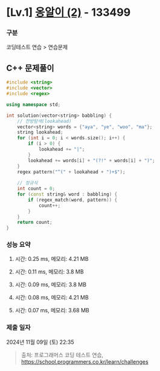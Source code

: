 # [Lv.1] [옹알이 (2)](https://school.programmers.co.kr/learn/courses/30/lessons/133499?language=cpp) - 133499 

### 구분

코딩테스트 연습 > 연습문제

## C++ 문제풀이

```cpp
#include <string>
#include <vector>
#include <regex>

using namespace std;

int solution(vector<string> babbling) {
    // 전방탐색(lookahead)
    vector<string> words = {"aya", "ye", "woo", "ma"};
    string lookahead;    
    for (int i = 0; i < words.size(); i++) {
        if (i > 0) {
            lookahead += "|";
        }
        lookahead += words[i] + "(?!" + words[i] + ")";
    }
    regex pattern("^(" + lookahead + ")+$");
    
    // 정규식
    int count = 0;
    for (const string& word : babbling) {
        if (regex_match(word, pattern)) {
            count++;
        }
    }
    return count;
}
```

### 성능 요약

1. 시간: 0.25 ms, 메모리: 4.21 MB

2. 시간: 0.11 ms, 메모리: 3.8 MB
3. 시간: 0.09 ms, 메모리: 3.8 MB
4. 시간: 0.08 ms, 메모리: 4.21 MB
5. 시간: 0.07 ms, 메모리: 3.68 MB

### 제출 일자

2024년 11월 09일 (토) 22:35

> 출처: 프로그래머스 코딩 테스트 연습, https://school.programmers.co.kr/learn/challenges